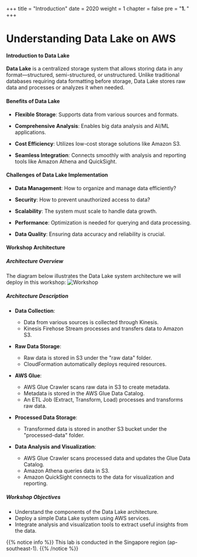 +++
title = "Introduction"
date = 2020
weight = 1
chapter = false
pre = "<b>1. </b>"
+++

# Understanding Data Lake on AWS

#### Introduction to Data Lake

**Data Lake** is a centralized storage system that allows storing data in any format—structured, semi-structured, or unstructured. Unlike traditional databases requiring data formatting before storage, Data Lake stores raw data and processes or analyzes it when needed.

#### Benefits of Data Lake

- **Flexible Storage**: Supports data from various sources and formats.

- **Comprehensive Analysis**: Enables big data analysis and AI/ML applications.

- **Cost Efficiency**: Utilizes low-cost storage solutions like Amazon S3.

- **Seamless Integration**: Connects smoothly with analysis and reporting tools like Amazon Athena and QuickSight.

#### Challenges of Data Lake Implementation

- **Data Management**: How to organize and manage data efficiently?

- **Security**: How to prevent unauthorized access to data?

- **Scalability**: The system must scale to handle data growth.

- **Performance**: Optimization is needed for querying and data processing.

- **Data Quality**: Ensuring data accuracy and reliability is crucial.

#### Workshop Architecture

##### Architecture Overview

The diagram below illustrates the Data Lake system architecture we will deploy in this workshop:
![Workshop](/images/1/workshop.jpg)

##### Architecture Description

- **Data Collection**:

  - Data from various sources is collected through Kinesis.
  - Kinesis Firehose Stream processes and transfers data to Amazon S3.

- **Raw Data Storage**:

  - Raw data is stored in S3 under the "raw data" folder.
  - CloudFormation automatically deploys required resources.

- **AWS Glue**:

  - AWS Glue Crawler scans raw data in S3 to create metadata.
  - Metadata is stored in the AWS Glue Data Catalog.
  - An ETL Job (Extract, Transform, Load) processes and transforms raw data.

- **Processed Data Storage**:

  - Transformed data is stored in another S3 bucket under the "processed-data" folder.

- **Data Analysis and Visualization**:

  - AWS Glue Crawler scans processed data and updates the Glue Data Catalog.
  - Amazon Athena queries data in S3.
  - Amazon QuickSight connects to the data for visualization and reporting.

##### Workshop Objectives

- Understand the components of the Data Lake architecture.
- Deploy a simple Data Lake system using AWS services.
- Integrate analysis and visualization tools to extract useful insights from the data.

{{% notice info %}}
This lab is conducted in the Singapore region (ap-southeast-1).
{{% /notice %}}
